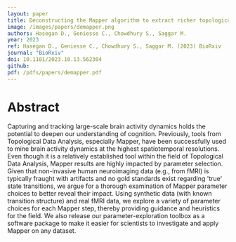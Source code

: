 ```yaml
---
layout: paper
title: Deconstructing the Mapper algorithm to extract richer topological and temporal features from functional neuroimaging data
image: /images/papers/demapper.png
authors: Hasegan D., Geniesse C., Chowdhury S., Saggar M.
year: 2023
ref: Hasegan D., Geniesse C., Chowdhury S., Saggar M. (2023) BioRxiv
journal: "BioRxiv"
doi: 10.1101/2023.10.13.562304
github:
pdf: /pdfs/papers/demapper.pdf
---
```


# Abstract
Capturing and tracking large-scale brain activity dynamics holds the potential to deepen our understanding of cognition. Previously, tools from Topological Data Analysis, especially Mapper, have been successfully used to mine brain activity dynamics at the highest spatiotemporal resolutions. Even though it is a relatively established tool within the field of Topological Data Analysis, Mapper results are highly impacted by parameter selection. Given that non-invasive human neuroimaging data (e.g., from fMRI) is typically fraught with artifacts and no gold standards exist regarding 'true' state transitions, we argue for a thorough examination of Mapper parameter choices to better reveal their impact. Using synthetic data (with known transition structure) and real fMRI data, we explore a variety of parameter choices for each Mapper step, thereby providing guidance and heuristics for the field. We also release our parameter-exploration toolbox as a software package to make it easier for scientists to investigate and apply Mapper on any dataset.
